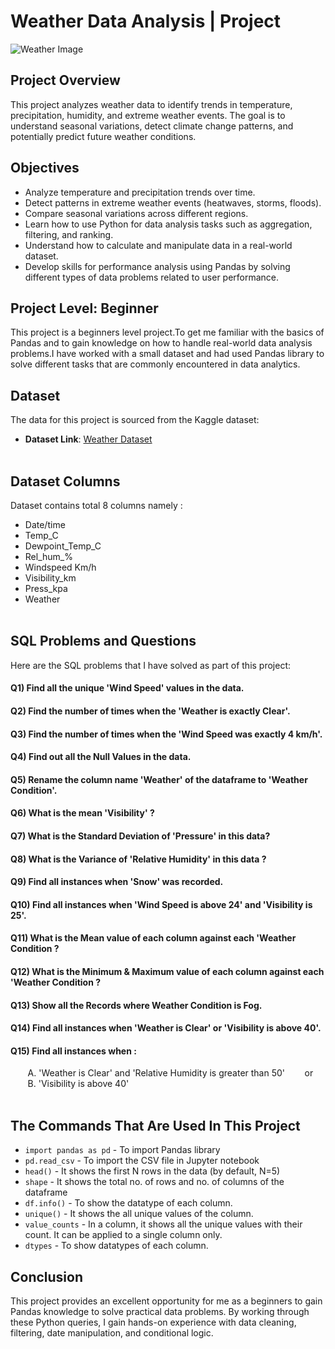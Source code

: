 # Weather Data Analysis | Project

![Weather Image](https://github.com/user-attachments/assets/6e220a4b-ab2b-40d7-8ccd-27e972c3ba42)


## Project Overview
This project analyzes weather data to identify trends in temperature, precipitation, humidity, and extreme weather events. The goal is to understand seasonal variations, detect climate change patterns, and potentially predict future weather conditions.


## Objectives
- Analyze temperature and precipitation trends over time.
- Detect patterns in extreme weather events (heatwaves, storms, floods).
- Compare seasonal variations across different regions.
- Learn how to use Python for data analysis tasks such as aggregation, filtering, and ranking.
- Understand how to calculate and manipulate data in a real-world dataset.
- Develop skills for performance analysis using Pandas by solving different types of data problems related to user performance.


## Project Level: Beginner
This project is a beginners level project.To get me familiar with the basics of Pandas and to gain knowledge on how to handle real-world data analysis problems.I have worked with a small dataset and had used Pandas library to solve different tasks that are commonly encountered in data analytics.


## Dataset
The data for this project is sourced from the Kaggle dataset:
 - **Dataset Link**: [Weather Dataset](https://www.kaggle.com/datasets/bhanupratapbiswas/weather-data)<br><br>


## Dataset Columns
Dataset contains total 8 columns namely :
- Date/time
- Temp_C
- Dewpoint_Temp_C
- Rel_hum_%
- Windspeed Km/h
- Visibility_km
- Press_kpa
- Weather<br><br>
  

## SQL Problems and Questions
Here are the SQL problems that I have solved as part of this project:

#### Q1)  Find all the unique 'Wind Speed' values in the data.
#### Q2) Find the number of times when the 'Weather is exactly Clear'.
#### Q3) Find the number of times when the 'Wind Speed was exactly 4 km/h'.
#### Q4) Find out all the Null Values in the data.
#### Q5) Rename the column name 'Weather' of the dataframe to 'Weather Condition'.
#### Q6) What is the mean 'Visibility' ?
#### Q7) What is the Standard Deviation of 'Pressure'  in this data?
#### Q8) What is the Variance of 'Relative Humidity' in this data ?
#### Q9) Find all instances when 'Snow' was recorded.
#### Q10) Find all instances when 'Wind Speed is above 24' and 'Visibility is 25'.
#### Q11) What is the Mean value of each column against each 'Weather Condition ?
#### Q12) What is the Minimum & Maximum value of each column against each 'Weather Condition ?
#### Q13) Show all the Records where Weather Condition is Fog.
#### Q14) Find all instances when 'Weather is Clear' or 'Visibility is above 40'.
#### Q15) Find all instances when :
&nbsp;&nbsp;&nbsp;&nbsp;&nbsp;&nbsp;&nbsp;A. 'Weather is Clear' and 'Relative Humidity is greater than 50'
&nbsp;&nbsp;&nbsp;&nbsp;&nbsp;&nbsp;&nbsp;or
&nbsp;&nbsp;&nbsp;&nbsp;&nbsp;&nbsp;&nbsp;B. 'Visibility is above 40'<br><br>



## The Commands That Are Used In This Project 

- `import pandas as pd` - To import Pandas library<br>
- `pd.read_csv` - To import the CSV file in Jupyter notebook<br>
- `head()` - It shows the first N rows in the data (by default, N=5)<br>
- `shape` - It shows the total no. of rows and no. of columns of the dataframe<br>
- `df.info()` - To show the datatype of each column.
- `unique()` - It shows the all unique values of the column.
- `value_counts` - In a column, it shows all the unique values with their count. It can be applied to a single column only.
- `dtypes` - To show datatypes of each column.<br>


## Conclusion
This project provides an excellent opportunity for me as a beginners to gain Pandas knowledge to solve practical data problems. By working through these Python queries, I gain hands-on experience with data cleaning, filtering, date manipulation, and conditional logic.


